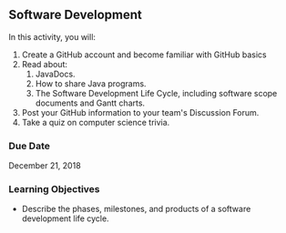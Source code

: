 ## Software Development

In this activity, you will:

1. Create a GitHub account and become familiar with GitHub basics
2. Read about:
   1. JavaDocs.
   2. How to share Java programs.
   3. The Software Development Life Cycle, including software scope documents and Gantt charts.
3. Post your GitHub information to your team's Discussion Forum.
4. Take a quiz on computer science trivia.

### Due Date
December 21, 2018

### Learning Objectives
* Describe the phases, milestones, and products of a software development life cycle.
